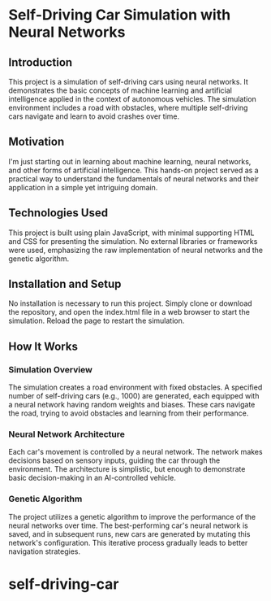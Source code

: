 # Self-Driving Car Simulation with Neural Networks

## Introduction

This project is a simulation of self-driving cars using neural networks. It demonstrates the basic concepts of machine learning and artificial intelligence applied in the context of autonomous vehicles. The simulation environment includes a road with obstacles, where multiple self-driving cars navigate and learn to avoid crashes over time.

## Motivation

I'm just starting out in learning about machine learning, neural networks, and other forms of artificial intelligence. This hands-on project served as a practical way to understand the fundamentals of neural networks and their application in a simple yet intriguing domain.


## Technologies Used

This project is built using plain JavaScript, with minimal supporting HTML and CSS for presenting the simulation. No external libraries or frameworks were used, emphasizing the raw implementation of neural networks and the genetic algorithm.

## Installation and Setup

No installation is necessary to run this project. Simply clone or download the repository, and open the index.html file in a web browser to start the simulation. Reload the page to restart the simulation.

## How It Works

### Simulation Overview

The simulation creates a road environment with fixed obstacles. A specified number of self-driving cars (e.g., 1000) are generated, each equipped with a neural network having random weights and biases. These cars navigate the road, trying to avoid obstacles and learning from their performance.

### Neural Network Architecture

Each car's movement is controlled by a neural network. The network makes decisions based on sensory inputs, guiding the car through the environment. The architecture is simplistic, but enough to demonstrate basic decision-making in an AI-controlled vehicle.

### Genetic Algorithm

The project utilizes a genetic algorithm to improve the performance of the neural networks over time. The best-performing car's neural network is saved, and in subsequent runs, new cars are generated by mutating this network's configuration. This iterative process gradually leads to better navigation strategies.
# self-driving-car
